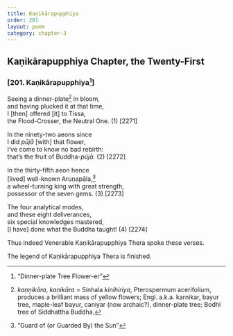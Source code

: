 ```yaml
---
title: Kaṇikārapupphiya
order: 201
layout: poem
category: chapter-3
---
```


## Kaṇikārapupphiya Chapter, the Twenty-First

### \[201. Kaṇikārapupphiya[^1]\]

Seeing a dinner-plate[^2] in bloom,  
and having plucked it at that time,  
I \[then\] offered \[it\] to Tissa,  
the Flood-Crosser, the Neutral One. (1) \[2271\]

In the ninety-two aeons since  
I did *pūjā* \[with\] that flower,  
I’ve come to know no bad rebirth:  
that’s the fruit of Buddha-*pūjā*. (2) \[2272\]

In the thirty-fifth aeon hence  
\[lived\] well-known Aruṇapāla,[^3]  
a wheel-turning king with great strength,  
possessor of the seven gems. (3) \[2273\]

The four analytical modes,  
and these eight deliverances,  
six special knowledges mastered,  
\[I have\] done what the Buddha taught! (4) \[2274\]

Thus indeed Venerable Kaṇikārapupphiya Thera spoke these verses.

The legend of Kaṇikārapupphiya Thera is finished.

[^1]: “Dinner-plate Tree Flower-er”

[^2]: *kaṇṇikāra*, *kaṇikāra* = Sinhala *kinihiriya*, Pterospermum acerifolium, produces a brilliant mass of yellow flowers; Engl. a.k.a. karnikar, bayur tree, maple-leaf bayur, caniyar (now archaic?), dinner-plate tree; Bodhi tree of Siddhattha Buddha.

[^3]: “Guard of (or Guarded By) the Sun”
